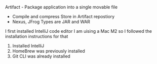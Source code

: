 Artifact - Package application into a single movable file

- Compile and compress
  Store in Artifact repostiory
- Nexus, JFrog
  Types are JAR and WAR

I first installed IntelliJ code editor
I am uising a Mac M2 so I followed the installation instructions for that

1. Installed IntelliJ
2. HomeBrew was previously installed
3. Git CLI was already installed
